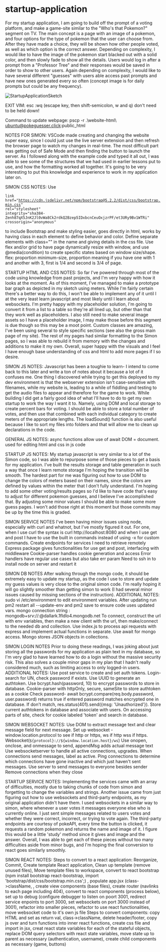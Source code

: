 # startup-application
For my startup application, I am going to build off the prompt of a voting platform, and make a game-site similar to the "Who's that Pokemon?" segment on TV. The main concept is a page with an image of a pokemon, and four options for the type of pokemon that the user can choose from. After they have made a choice, they will be shown how other people voted, as well as which option is the correct answer. Depending on complexity, I would like to have the image of the pokemon start blacked out with a solid color, and then slowly fade to show all the details. Users would log in after a prompt from a "Professor Tree" and their responses would be saved in order to show to other users. Again depending on complexity, I would like to have several different "guesses" with users able access past prompts and have new ones generated every so often (concept image is for daily prompts but could be any frequency). 

![StartupApplicationSketch](https://user-images.githubusercontent.com/101128049/215238322-15184b38-522e-421c-a017-3b5c458e22aa.png)

EXIT VIM: esc :wq (escape key, then shift-semicolon, w and q) don't need to be held down!

Command to update webpage: pscp -r .\website-html\ ubuntu@pokeguesser.click:public_html

NOTES FOR SIMON: 
VSCode made creating and changing the website super easy, since I could just use the live server extension and then refresh the browser page to watch my changes in real-time. The most difficult part was getting out of Safe Mode and then finding the button to launch the server. As I followed along with the example code and typed it all out, I was able to see some of the structures that we had used in earlier lessons put to use, and how the formatting worked all together. It's going to be very interesting to put this knowledge and experience to work in my application later on.

SIMON CSS NOTES:
Use

<code>link
            href="https://cdn.jsdelivr.net/npm/bootstrap@5.2.2/dist/css/bootstrap.min.css"
            rel="stylesheet"
            integrity="sha384-Zenh87qX5JnK2Jl0vWa8Ck2rdkQ2Bzep5IDxbcnCeuOxjzrPF/et3URy9Bv1WTRi"
            crossorigin="anonymous"
</code>

to include Bootstrap and make styling easier, goes directly in html, works by having class in each element to define behavior and color.
Define separate elements with class="" in the name and giving details in the css file.
Use flex and/or grid to have page dynamically resize with window, and use @media(condition) to create specific states based on window size/shape.
flex: proportion minimum-size, proportion meaning if you have one with 1 and another with 3, first is 1/4 and second is 3/4 of page.

STARTUP HTML AND CSS NOTES:
So far I've powered through most of the code using knowledge from past projects, and I'm very happy with how it looks at the moment. As of this moment, I've managed to make a prototype bar graph as depicted in my sketch using meters. While I'm fairly certain there's a better way to do this, I won't be able to implement any of it until I at the very least learn javascript and most likely until I learn about websockets. I'm pretty happy with my placeholder solution, I'm going to convert it from a list to a table so they're all lined up, but other than that they work well as placeholders. I also still need to make several image assets so I have a placeholder image, I may make those before this segment is due though so this may be a moot point. Custom classes are amazing, I've been using several to style specific sections (see also the gross main page of my site). The rest of my pages had similar formatting to the Simon pages, so I was able to rebuild it from memory with the changes and additions to make it my own. Overall, super happy with the visuals and I feel I have enough base understanding of css and html to add more pages if I so desire.
        
SIMON JS NOTES:
Javascript has been a toughie to learn- I intend to come back to this later and write a ton of notes about it because a lot of it confuses me. One thing I discovered while trying to get this deployed to my dev environment is that the webserver extension isn't case-sensitive with filenames, while my website is, leading to a while of fiddling and testing to get the audio files to appear and therefore for the game to work. While building I did get a fairly good idea of what I'll have to do to get my own startup to work the way I want it to. Namely, using DOM and local storage to create percent bars for voting. I should be able to store a total number of votes, and then use that combined with each individual category to create meters of the appropriate lengths. The loadSound() function is also useful because I like to sort my files into folders and that will allow me to clean up declarations in the code. 

GENERAL JS NOTES: 
async functions allow use of await
DOM = document. used for editing html and css in js code

STARTUP JS NOTES:
My startup javascript is very similar to a lot of the Simon code, so I was able to repurpose some of those pieces to get a basis for my application. I've built the results storage and table generation in such a way that once I learn remote storage I'm hoping the transition will be smooth. The hardest part for me was figuring out how to use DOM to change the colors of meters based on their names, since the colors are defined by values within the meter that I don't fully understand. I'm hoping to add some other voting/results pages so I'd like to have code that's easy to adjust for different pokemon guesses, and I believe I've accomplished that. By adjusting some minor values I should be able to make some more guess pages. I won't add those right at this moment but those commits may be up by the time this is graded. 

SIMON SERVICE NOTES
I've been having minor issues using node, especially with curl and whatnot, but I've mostly figured it out. For one, when I use curl the syntax is 
curl http://localhost:8080
and when I use get and post I have to use the built in commands instead of using -x for custom commands. 
Create endpoints for services I need to retrieve remotely
Express package gives functionalities for use get and post, interfacing with middleware
Cookie-parser handles cookie generation and access
Error handlers have regular use cases but also take err param
Need to ssh in to install node on server and restart it 

SIMON DB NOTES
After walking through the mongo code, it should be extremely easy to update my startup, as the code I use to store and update my guess values is very close to the original simon code. I'm really hoping it will go slightly smoother than getting simon to work (I had several minor issues caused by missing sections of the instruction). 
ADDITIONAL NOTES: 
sudo vi /etc/environment to edit environment variables. 
After updating run pm2 restart all --update-env and pm2 save to ensure code uses updated vars.
mongo connection string : mongodb+srv://<username>:<password>@dallark.1fldlo4.mongodb.net
To connect, construct the url with env variables, then make a new client with the url, then make/connect to the needed db and collection. 
Use index.js to process api requests with express and implement actual functions in separate.
Use await for mongo access.
Mongo stores JSON objects in collections. 

SIMON LOGIN NOTES
Prior to doing these readings, I was joking about just storing all the passwords for my application as plain text in my database, so I'm very glad to have learned how to do a login without the massive security risk. This also solves a couple minor gaps in my plan that I hadn't really considered much, such as limiting access to only logged-in users.
ADDITIONAL NOTES:
Use post service to create and set auth tokens.
Login- search for UN, check password if exists.
Use UUID to generate an authtoken.
Use bcrypt.hash(password, 10) to encrypt passwords to store in database.
Cookie-parser with httpOnly, secure, sameSite to store authtoken as a cookie
Check password- await bcrypt.compare(req.body.password, user.password) returns true if entered password matches encrypted one in database.
If don't match, res.status(401).send({msg: 'Unauthorized'}).
Store current authtokens in database and associate with users.
On accessing parts of site, check for cookie labeled 'token' and search in database.

SIMON WEBSOCKET NOTES:
Use DOM to extract message text and clear message field for next message.
Set up websocket - window.location.protocol to see if http or https, ws if http wss if https.
Websocket(`${protocol}://${window.location.host}/ws`)
Use onopen, onclose, and onmessage to send, appendMsg adds actual message text
Use websocketserver to handle all active connections, upgrades.
When connections send messages, label as active.
Ping connections to determine which connections have gone inactive and which just haven't sent messages.
Use server to send messages to everyone besides sender
Remove connections when they close

STARTUP SERVICE NOTES:
Implementing the services came with an array of difficulties, mostly due to taking chunks of code from simon and forgetting to change the variables and strings. Another issue came from just figuring out how to use websockets and third-party endpoints, as my original application didn't have them. I used websockets in a similar way to simon, where whenever a user votes it messages everyone else who is currently online. I just sent simple messages related to users votes and whether they were correct, incorrect, or trying to vote again. The third-party endpoints are courtesy of pokeAPI, every time the button is clicked, it requests a random pokemon and returns the name and image of it. I figure this would be a little 'study' method since it gives and image and the answer. Overall, I was able to get each of these pieces without too many difficulties aside from minor bugs, and I'm hoping the final conversion to react goes similarly smoothly.

SIMON REACT NOTES:
Steps to convert to a react application: Reorganize, Commit, Create template React application, Clean up template (remove unused files), Move template files to workspace, convert to react bootstrap (npm install bootstrap react-bootstrap, import 'bootstrap/dist/css/bootstrap.min.css';) , populate app.jsx (class->className, , create view components (base files), create router (navlinks to each page including 404), convert to react components (process below), set up to debug (configure debugger to listen on poort 3001, redirect service enpoints to port 3000, set websockets on port 3000 instead of 3001), refactor into smaller pieces, refactor to use react functionalities, move websocket code to it's own js file
Steps to convert components: copy HTML and set as return val, class->className, delete header/footer, copy js over and turn functions into inner react functions, create css file and import in jsx, creat react state variables for each of the stateful objects, replace DOM query selectors with react state variables, move state up to parent as necessary (authentication, username), create child components as necessary (game, buttons)
